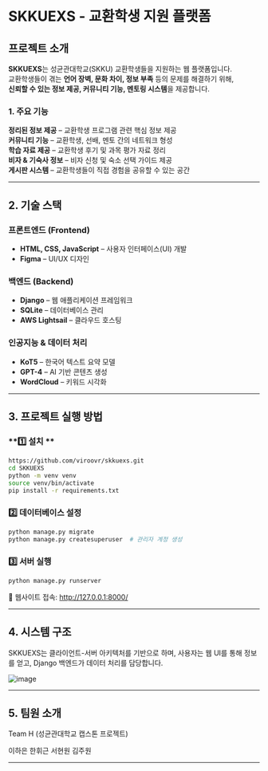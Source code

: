 # SKKUEXS - 교환학생 지원 플랫폼  

## 프로젝트 소개  
**SKKUEXS**는 성균관대학교(SKKU) 교환학생들을 지원하는 웹 플랫폼입니다.  
교환학생들이 겪는 **언어 장벽, 문화 차이, 정보 부족** 등의 문제를 해결하기 위해,  
**신뢰할 수 있는 정보 제공, 커뮤니티 기능, 멘토링 시스템**을 제공합니다.  

### 1. **주요 기능**  
**정리된 정보 제공** – 교환학생 프로그램 관련 핵심 정보 제공  
**커뮤니티 기능** – 교환학생, 선배, 멘토 간의 네트워크 형성  
**학습 자료 제공** – 교환학생 후기 및 과목 평가 자료 정리  
**비자 & 기숙사 정보** – 비자 신청 및 숙소 선택 가이드 제공  
**게시판 시스템** – 교환학생들이 직접 경험을 공유할 수 있는 공간  

---

## 2. 기술 스택  
### **프론트엔드 (Frontend)**  
- **HTML, CSS, JavaScript** – 사용자 인터페이스(UI) 개발  
- **Figma** – UI/UX 디자인  

### **백엔드 (Backend)**  
- **Django** – 웹 애플리케이션 프레임워크  
- **SQLite** – 데이터베이스 관리  
- **AWS Lightsail** – 클라우드 호스팅  

### **인공지능 & 데이터 처리**  
- **KoT5** – 한국어 텍스트 요약 모델  
- **GPT-4** – AI 기반 콘텐츠 생성  
- **WordCloud** – 키워드 시각화

---

## 3. 프로젝트 실행 방법  

### **1️⃣ 설치 **  
```bash
https://github.com/viroovr/skkuexs.git
cd SKKUEXS
python -m venv venv
source venv/bin/activate
pip install -r requirements.txt
```
### 2️⃣ 데이터베이스 설정

```bash
python manage.py migrate
python manage.py createsuperuser  # 관리자 계정 생성
```

### 3️⃣ 서버 실행
```bash
python manage.py runserver
```

🔗 웹사이트 접속: http://127.0.0.1:8000/

---

## 4. 시스템 구조
SKKUEXS는 클라이언트-서버 아키텍처를 기반으로 하며,
사용자는 웹 UI를 통해 정보를 얻고, Django 백엔드가 데이터 처리를 담당합니다.

![image](https://github.com/user-attachments/assets/0a22b769-d7c3-4aae-a53b-bf41948ca306)

---
## 5. 팀원 소개
Team H (성균관대학교 캡스톤 프로젝트)

이하은
한휘근
서현원
김주원

---


